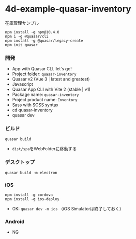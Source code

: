 # 4d-example-quasar-inventory
在庫管理サンプル

```
npm install -g npm@10.4.0
npm i -g @quasar/cli
npm install -g @quasar/legacy-create
npm init quasar
```

### 開発

* App with Quasar CLI, let's go!
* Project folder: `quasar-inventory`
* Quasar v2 (Vue 3 | latest and greatest)
* Javascript
* Quasar App CLI with Vite 2 (stable | v1)
* Package name: `quasar-inventory`
* Project product name: `Inventory`
* Sass with SCSS syntax
* cd quasar-inventory
* quasar dev

### ビルド

```
quasar build
```

* `dist/spa`をWebFolderに移動する

### デスクトップ

```
quasar build -m electron
```

### iOS

```
npm install -g cordova
npm install -g ios-deploy
```

* OK: `quasar dev -m ios` （iOS Simulatorは終了しておく）

### Android

* NG

